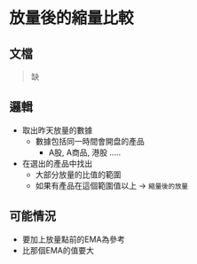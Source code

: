 # 放量後的縮量比較

## 文檔
> 缺

## 邏輯
- 取出昨天放量的數據
  - 數據包括同一時間會開盘的產品
    - A股, A商品, 港股 .....
- 在選出的產品中找出
  - 大部分放量的比值的範圍
  - 如果有產品在這個範圍值以上 -> `縮量後的放量`

## 可能情況
- 要加上放量點前的EMA為參考
- 比那個EMA的值要大


